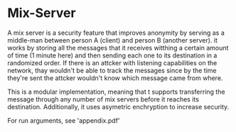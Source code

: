 # Mix-Server

A mix server is a security feature that improves anonymity by serving as a middle-man between person A (client) and person B (another server).
it works by storing all the messages that it receives witthing a certain amount of time (1 minute here) and then sending each one to its destination in a randomized order.
If there is an attcker with listening capabilities on the network, thay wouldn't be able to track the messages since by the time they're sent the attcker wouldn't know which message came from where.

This is a modular implementation, meaning that t supports transferring the message through any number of mix servers before it reaches its destination.
Additionally, it uses asymetric enchryption to increase security.

For run arguments, see 'appendix.pdf'
